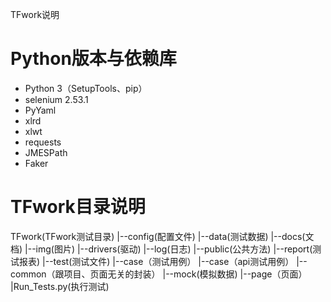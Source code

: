 TFwork说明

# Python版本与依赖库

- Python 3（SetupTools、pip）
- selenium 2.53.1   
- PyYaml
- xlrd
- xlwt
- requests
- JMESPath
- Faker

# TFwork目录说明

TFwork(TFwork测试目录)
    |--config(配置文件)
    |--data(测试数据)
    |--docs(文档)
    |--img(图片)
    |--drivers(驱动)
    |--log(日志)
    |--public(公共方法)
    |--report(测试报表)
    |--test(测试文件)
    	|--case（测试用例）
        |--case（api测试用例）
        |--common（跟项目、页面无关的封装）
        |--mock(模拟数据)
        |--page（页面）
    	|Run_Tests.py(执行测试)

